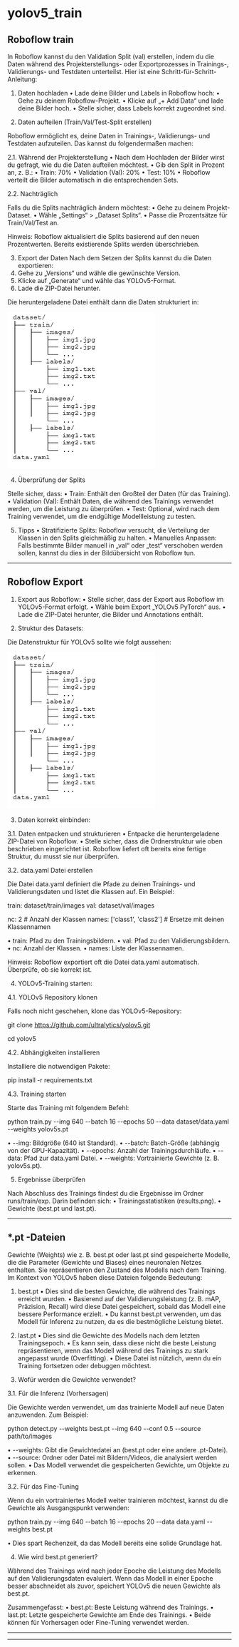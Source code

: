 # yolov5_train

## Roboflow train

In Roboflow kannst du den Validation Split (val) erstellen, indem du die Daten während des Projekterstellungs- oder Exportprozesses in Trainings-, Validierungs- und Testdaten unterteilst. Hier ist eine Schritt-für-Schritt-Anleitung:

1. Daten hochladen
• Lade deine Bilder und Labels in Roboflow hoch:
• Gehe zu deinem Roboflow-Projekt.
• Klicke auf „+ Add Data“ und lade deine Bilder hoch.
• Stelle sicher, dass Labels korrekt zugeordnet sind.

2. Daten aufteilen (Train/Val/Test-Split erstellen)

Roboflow ermöglicht es, deine Daten in Trainings-, Validierungs- und Testdaten aufzuteilen. Das kannst du folgendermaßen machen:

2.1. Während der Projekterstellung
• Nach dem Hochladen der Bilder wirst du gefragt, wie du die Daten aufteilen möchtest.
• Gib den Split in Prozent an, z. B.:
• Train: 70%
• Validation (Val): 20%
• Test: 10%
• Roboflow verteilt die Bilder automatisch in die entsprechenden Sets.

2.2. Nachträglich

Falls du die Splits nachträglich ändern möchtest:
• Gehe zu deinem Projekt-Dataset.
• Wähle „Settings“ > „Dataset Splits“.
• Passe die Prozentsätze für Train/Val/Test an.

Hinweis: Roboflow aktualisiert die Splits basierend auf den neuen Prozentwerten. Bereits existierende Splits werden überschrieben.

3. Export der Daten
Nach dem Setzen der Splits kannst du die Daten exportieren:
1. Gehe zu „Versions“ und wähle die gewünschte Version.
2. Klicke auf „Generate“ und wähle das YOLOv5-Format.
3. Lade die ZIP-Datei herunter.

Die heruntergeladene Datei enthält dann die Daten strukturiert in:

![Bild](pic/datenstruktur.png)

4. Überprüfung der Splits

Stelle sicher, dass:
• Train: Enthält den Großteil der Daten (für das Training).
• Validation (Val): Enthält Daten, die während des Trainings verwendet werden, um die Leistung zu überprüfen.
• Test: Optional, wird nach dem Training verwendet, um die endgültige Modellleistung zu testen.

5. Tipps
• Stratifizierte Splits: Roboflow versucht, die Verteilung der Klassen in den Splits gleichmäßig zu halten.
• Manuelles Anpassen: Falls bestimmte Bilder manuell in „val“ oder „test“ verschoben werden sollen, kannst du dies in der Bildübersicht von Roboflow tun.

----

## Roboflow Export

1. Export aus Roboflow:
• Stelle sicher, dass der Export aus Roboflow im YOLOv5-Format erfolgt.
• Wähle beim Export „YOLOv5 PyTorch“ aus.
• Lade die ZIP-Datei herunter, die Bilder und Annotations enthält.

2. Struktur des Datasets:

Die Datenstruktur für YOLOv5 sollte wie folgt aussehen:

![Bild](pic/datenstruktur.png)


3. Daten korrekt einbinden:

3.1. Daten entpacken und strukturieren
• Entpacke die heruntergeladene ZIP-Datei von Roboflow.
• Stelle sicher, dass die Ordnerstruktur wie oben beschrieben eingerichtet ist. Roboflow liefert oft bereits eine fertige Struktur, du musst sie nur überprüfen.

3.2. data.yaml Datei erstellen

Die Datei data.yaml definiert die Pfade zu deinen Trainings- und Validierungsdaten und listet die Klassen auf. Ein Beispiel:

train: dataset/train/images
val: dataset/val/images

nc: 2  # Anzahl der Klassen
names: ['class1', 'class2']  # Ersetze mit deinen Klassennamen

• train: Pfad zu den Trainingsbildern.
• val: Pfad zu den Validierungsbildern.
• nc: Anzahl der Klassen.
• names: Liste der Klassennamen.

Hinweis: Roboflow exportiert oft die Datei data.yaml automatisch. Überprüfe, ob sie korrekt ist.

4. YOLOv5-Training starten:

4.1. YOLOv5 Repository klonen

Falls noch nicht geschehen, klone das YOLOv5-Repository:

git clone https://github.com/ultralytics/yolov5.git

cd yolov5

4.2. Abhängigkeiten installieren

Installiere die notwendigen Pakete:

pip install -r requirements.txt

4.3. Training starten

Starte das Training mit folgendem Befehl:

python train.py --img 640 --batch 16 --epochs 50 --data dataset/data.yaml --weights yolov5s.pt

• --img: Bildgröße (640 ist Standard).
• --batch: Batch-Größe (abhängig von der GPU-Kapazität).
• --epochs: Anzahl der Trainingsdurchläufe.
• --data: Pfad zur data.yaml Datei.
• --weights: Vortrainierte Gewichte (z. B. yolov5s.pt).

5. Ergebnisse überprüfen

Nach Abschluss des Trainings findest du die Ergebnisse im Ordner runs/train/exp. Darin befinden sich:
• Trainingsstatistiken (results.png).
• Gewichte (best.pt und last.pt).


 ---

 ## *.pt -Dateien

Gewichte (Weights) wie z. B. best.pt oder last.pt sind gespeicherte Modelle, die die Parameter (Gewichte und Biases) eines neuronalen Netzes enthalten. Sie repräsentieren den Zustand des Modells nach dem Training. Im Kontext von YOLOv5 haben diese Dateien folgende Bedeutung:

1. best.pt
• Dies sind die besten Gewichte, die während des Trainings erreicht wurden.
• Basierend auf der Validierungsleistung (z. B. mAP, Präzision, Recall) wird diese Datei gespeichert, sobald das Modell eine bessere Performance erzielt.
• Du kannst best.pt verwenden, um das Modell für Inferenz zu nutzen, da es die bestmögliche Leistung bietet.

2. last.pt
• Dies sind die Gewichte des Modells nach dem letzten Trainingsepoch.
• Es kann sein, dass diese nicht die beste Leistung repräsentieren, wenn das Modell während des Trainings zu stark angepasst wurde (Overfitting).
• Diese Datei ist nützlich, wenn du ein Training fortsetzen oder debuggen möchtest.

3. Wofür werden die Gewichte verwendet?

3.1. Für die Inferenz (Vorhersagen)

Die Gewichte werden verwendet, um das trainierte Modell auf neue Daten anzuwenden. Zum Beispiel:

python detect.py --weights best.pt --img 640 --conf 0.5 --source path/to/images

• --weights: Gibt die Gewichtedatei an (best.pt oder eine andere .pt-Datei).
• --source: Ordner oder Datei mit Bildern/Videos, die analysiert werden sollen.
• Das Modell verwendet die gespeicherten Gewichte, um Objekte zu erkennen.

3.2. Für das Fine-Tuning

Wenn du ein vortrainiertes Modell weiter trainieren möchtest, kannst du die Gewichte als Ausgangspunkt verwenden:

python train.py --img 640 --batch 16 --epochs 20 --data data.yaml --weights best.pt

• Dies spart Rechenzeit, da das Modell bereits eine solide Grundlage hat.

4. Wie wird best.pt generiert?

Während des Trainings wird nach jeder Epoche die Leistung des Modells auf den Validierungsdaten evaluiert. Wenn das Modell in einer Epoche besser abschneidet als zuvor, speichert YOLOv5 die neuen Gewichte als best.pt.

Zusammengefasst:
• best.pt: Beste Leistung während des Trainings.
• last.pt: Letzte gespeicherte Gewichte am Ende des Trainings.
• Beide können für Vorhersagen oder Fine-Tuning verwendet werden.

---
---


